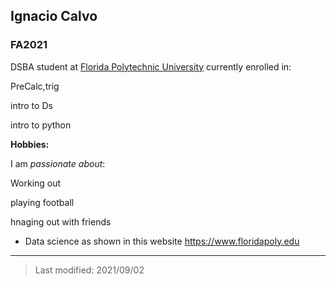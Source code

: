 ## Ignacio Calvo

### FA2021

DSBA student at [Florida Polytechnic University](https://www.floridapoly.edu) currently enrolled in: 

PreCalc,trig

intro to Ds

intro to python



**Hobbies:**

I am _passionate about_: 

Working out 

playing football

hnaging out with friends

- Data science as shown in this website <https://www.floridapoly.edu>

***

> Last modified: 2021/09/02